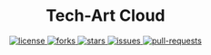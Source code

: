 <div align="center">

<h1>Tech-Art Cloud</h1>

<p align="center">
<a href="https://github.com/Dev-Huang1/Tech-Art-Cloud/blob/master/LICENSE" target="blank">
<img src="https://img.shields.io/github/license/Dev-Huang1/Tech-Art-Cloud?style=flat-square" alt="license" />
</a>
<a href="https://github.com/Dev-Huang1/Tech-Art-Cloud/fork" target="blank">
<img src="https://img.shields.io/github/forks/Dev-Huang1/Tech-Art-Cloud?style=flat-square" alt="forks"/>
</a>
<a href="https://github.com/Dev-Huang1/Tech-Art-Cloud/stargazers" target="blank">
<img src="https://img.shields.io/github/stars/Dev-Huang1/Tech-Art-Cloud?style=flat-square" alt="stars"/>
</a>
<a href="https://github.com/Dev-Huang1/Tech-Art-Cloud/issues" target="blank">
<img src="https://img.shields.io/github/issues/Dev-Huang1/Tech-Art-Cloud?style=flat-square" alt="issues"/>
</a>
<a href="https://github.com/Dev-Huang1/Tech-Art-Cloud/pulls" target="blank">
<img src="https://img.shields.io/github/issues-pr/Dev-Huang1/Tech-Art-Cloud?style=flat-square" alt="pull-requests"/>
</a>
</p>

</div>
